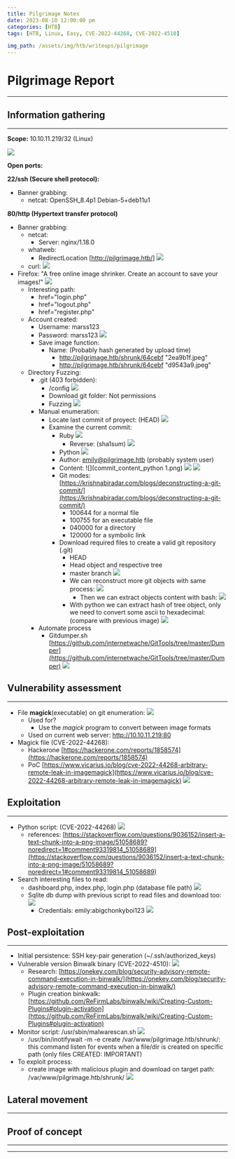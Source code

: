 ```yaml
---
title: Pilgrimage Notes
date: 2023-08-10 12:00:00 pm
categories: [HTB]
tags: [HTB, Linux, Easy, CVE-2022-44268, CVE-2022-4510]

img_path: /assets/img/htb/writeups/pilgrimage
---
```


# Pilgrimage Report

* * *

## **Information gathering**

* * *

**Scope:** 10.10.11.219/32 (Linux)

![](target_ping.png)

**Open ports:**

**22/ssh (Secure shell protocol):**
* Banner grabbing:
	* netcat: OpenSSH_8.4p1 Debian-5+deb11u1

**80/http (Hypertext transfer protocol)**
* Banner grabbing:
	* netcat: 
		* Server: nginx/1.18.0
	* whatweb:
		* RedirectLocation [http://pilgrimage.htb/]
			![](http_whatweb.png)
	 * curl:
	 	![](http_curl_scrapping.png)
* Firefox: "A free online image shrinker. Create an account to save your images!"
![](http_webserver.png)
	* Interesting path:
		* href="login.php"
		* href="logout.php"
		* href="register.php"
	* Account created: 
		* Username: marss123
		* Password: marss123
		  ![](http_dashboard_account.png)
		* Save image function:
			* Name: (Probably hash generated by upload time)
				* http://pilgrimage.htb/shrunk/64cebf "2ea9b1f.jpeg"
				* http://pilgrimage.htb/shrunk/64cebf "d9543a9.jpeg"
	* Directory Fuzzing:
		* .git (403 forbidden):
			* /config
			![](git_config.png)
			* Download git folder: Not permissions
			* Fuzzing
			![](git_enum.png)
		* Manual enumeration:
			* Locate last commit of proyect: (HEAD)
			![](git_last_commit.png.png)
			* Examine the current commit:
				- Ruby
				![](git_examine_curr_commit.png)
					- Reverse: (sha1sum)
						![](sha1sum_commit.png)
				* Python
				![](git_python_mode.png)
				* Author: emily@pilgrimage.htb (probably system user)
				* Content:
				![](commit_content_python 1.png)
				![](git_objects.png)
				![](git_objects_2.png)
				* Git modes: [https://krishnabiradar.com/blogs/deconstructing-a-git-commit/](https://krishnabiradar.com/blogs/deconstructing-a-git-commit/)
					* 100644 for a normal file
					* 100755 for an executable file
					* 040000 for a directory
					* 120000 for a symbolic link
				* Download required files to create a valid git repository (.git)
					* HEAD
					* Head object and respective tree
					* master branch
					![](git_recreate.png)
					* We can reconstruct more git objects with same process:
					![](git_recreate_2.png)
						* Then we can extract objects content with bash:
							![](download_data_manual.png)
					* With python we can extract hash of tree object, only we need to convert some ascii to hexadecimal: (compare with previous image)
					![](git_python_construc.png)
		* Automate process 
			* Gitdumper.sh [https://github.com/internetwache/GitTools/tree/master/Dumper](https://github.com/internetwache/GitTools/tree/master/Dumper)
				![](git_dumper.png)

## **Vulnerability assessment**

* * *

* File **magick**(executable) on git enumeration:
	![](git_recreate_2.png)
	* Used for?
		* Use the _magick_ program to convert between image formats
	* Used on current web server: http://10.10.11.219:80
* Magick file (CVE-2022-44268):
	*  Hackerone [https://hackerone.com/reports/1858574](https://hackerone.com/reports/1858574)
	*  PoC [https://www.vicarius.io/blog/cve-2022-44268-arbitrary-remote-leak-in-imagemagick](https://www.vicarius.io/blog/cve-2022-44268-arbitrary-remote-leak-in-imagemagick)
		![](magick_vuln.png)

## **Exploitation**

* * *

* Python script: (CVE-2022-44268)
	![](python_PoC.png)
	* references: [https://stackoverflow.com/questions/9036152/insert-a-text-chunk-into-a-png-image/51058689?noredirect=1#comment93319814_51058689](https://stackoverflow.com/questions/9036152/insert-a-text-chunk-into-a-png-image/51058689?noredirect=1#comment93319814_51058689)
* Search interesting files to read:
	* dashboard.php, index.php, login.php (database file path)
		![](database_file_leak.png)
	* Sqlite db dump with previous script to read files and download too:
		![](sqlite_cli.png)
		* Credentials: emily:abigchonkyboi123
		![](ssh_emily_access.png)

## **Post-exploitation**

* * *

* Initial persistence: SSH key-pair generation (~/.ssh/authorized_keys)
* Vulnerable version Binwalk binary (CVE-2022-4510):
	![](binwalk_cve.png)
	* Research: [https://onekey.com/blog/security-advisory-remote-command-execution-in-binwalk/](https://onekey.com/blog/security-advisory-remote-command-execution-in-binwalk/)
	* Plugin creation binkwalk:[https://github.com/ReFirmLabs/binwalk/wiki/Creating-Custom-Plugins#plugin-activation](https://github.com/ReFirmLabs/binwalk/wiki/Creating-Custom-Plugins#plugin-activation)
* Monitor script: /usr/sbin/malwarescan.sh
	![](notify_script.png)
	* /usr/bin/inotifywait -m -e create /var/www/pilgrimage.htb/shrunk/: this command listen for events when a file/dir is created on specific path (only files CREATED: IMPORTANT)
* To exploit process:
	* create image with malicious plugin and download on target path: /var/www/pilgrimage.htb/shrunk/
		![](pwned_root.png)

## **Lateral movement**

* * *

## **Proof of concept**

* * *
* * *

